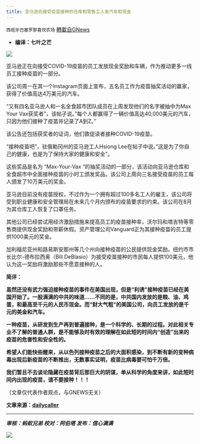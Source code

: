 ```yaml
---
title: 亚马逊向接受疫苗接种的仓库和零售工人发汽车和现金
---
```

`西班牙巴塞罗那喜悦农场` [轉載自GNews](https://gnews.org/zh-hans/1549454/)

- **编译：七叶之芒**


![](https://assets.gnews.org/wp-content/uploads/2021/09/tempsnip99.png)

亚马逊正在向接受COVID-19疫苗的员工发放现金奖励和车辆，作为推动更多一线员工接种疫苗的一部分。

该公司周一在其一个Instagram页面上宣布，五名员工作为疫苗抽奖活动的赢家，获得了价值高达4万美元的汽车。

“又有四名亚马逊人和一名全食超市团队成员在上周发现他们的名字被抽中为Max Your Vax获奖者”，该帖子说。”每个人都赢得了一辆价值高达40,000美元的汽车，只因为他们接种了疫苗并记录了A到Z。”

该公告还包括获奖者的证词，他们敦促读者接种COVID-19疫苗。

“接种疫苗吧”，驻俄勒冈州的亚马逊工人Hsiong Lee在帖子中说。”这是为了你自己的健康，也是为了保持大家的健康和安全”。

这些奖品是名为 “Max-Your-Vax “的抽奖活动的一部分，该活动向亚马逊仓库和全食超市中全面接种疫苗的小时工颁发奖品。该公司上周向三名接受疫苗的员工每人颁发了10万美元的奖金。

亚马逊目前没有疫苗授权，不过作为一个拥有超过100多名工人的雇主，该公司将受到职业健康和安全管理局在未来几个月内颁布的疫苗要求的约束。该公司在8月为其仓库工人恢复了口罩任务。

其他公司已经尝试用经济激励措施来提高员工的疫苗接种率，沃尔玛和塔吉特等零售商提供现金奖励和带薪休假。资产管理公司Vanguard正为其接种疫苗的员工提供1000美元的奖金。

加利福尼亚州和路易斯安那州等几个州向接种疫苗的公民提供现金奖励。纽约市市长比尔-德布拉西奥（Bill DeBlasio）为接受疫苗接种的市民每人提供100美元，他认为这一奖励将激励那些不愿意接种的人。

**简评：**

**虽然还没有武力强迫接种疫苗的事件在美国出现，但是“利诱”接种疫苗已经在美国开始了。一股满满的中共的味道……不同的是，中共国内发放的是粮、油、鸡蛋，和最高至千元的人民币现金。而“财大气粗”的美国公司，向员工发放的是千元的美金和汽车。**

**一种疫苗，从研发到生产再到普遍接种，是一个科学的、长期的过程。对此相关专业不了解的普通人群，是不能够及时有效的理解在如此短的时间内“创造”出来的疫苗的危害性和安全性的。**

**希望人们能快些醒来，从以色列接种疫苗之后的大面积感染，到不断有新的变种病毒出现后新疫苗的不断推出，无数事实证明，疫苗比病毒要可怕千万倍。**

**我们暂且不去谈论隐藏在疫苗背后那巨大的阴谋，单从科学的角度来讲，如此短时间内出现的疫苗，请不要接种！！！**

（文章仅代表作者观点，与GNEWS无关）

**文章来源：[dailycaller](https://dailycaller.com/2021/09/22/amazon-vaccine-whole-foods-covid-19/)**

* * *

***审核：蚂蚁兄弟
校对：阿伯塔
发布：信心满满***

![](https://assets.gnews.org/wp-content/uploads/2021/09/GNEWS_CH..jpeg)
